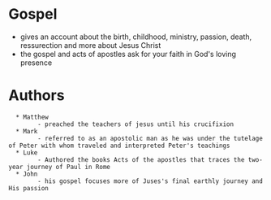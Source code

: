 # Gospel
- gives an account about the birth, childhood, ministry, passion, death, ressurection and more about Jesus Christ
- the gospel and acts of apostles ask for your faith in God's loving presence

# Authors
      * Matthew
            - preached the teachers of jesus until his crucifixion 
      * Mark
            - referred to as an apostolic man as he was under the tutelage of Peter with whom traveled and interpreted Peter's teachings
      * Luke
            - Authored the books Acts of the apostles that traces the two-year journey of Paul in Rome
      * John 
            - his gospel focuses more of Juses's final earthly journey and His passion

